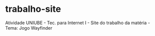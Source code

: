 # trabalho-site
Atividade UNIUBE - Tec. para Internet I - Site do trabalho da matéria - Tema: Jogo Wayfinder 

